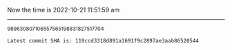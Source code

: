 Now the time is 2022-10-21 11:51:59 am

---

<small>989630807106557565198831827517704</small>

```txt
Latest commit SHA is: 119ccd3318d891a1691f9c2897ae3aab86520544
```
